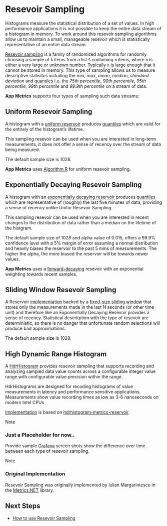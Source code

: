 # Resevoir Sampling

Histograms measure the statistical distribution of a set of values. In high performance applications it is not possible to keep the entire data stream of a histogram in memory. To work around this resevoir sampling algorithms allow us to maintain a small, manageable resevoir which is statistically representative of an entire data stream.

[Resevoir sampling](https://en.wikipedia.org/wiki/Reservoir_sampling) is a family of randomized algorithms for randomly choosing a sample of `k` items from a list `S` containing `n` items, where `n` is either a very large or unknown number. Typically `n` is large enough that it cannot be stored in memory. This type of sampling allows us to measure descriptive statisitcs including the *min*, *max*, *mean*, *median*, *standard deviation* and [quantiles](https://en.wikipedia.org/wiki/Quantile) i.e. the *75th percentile*, *90th percentile*, *95th percentile*, *99th percentile* and *99.9th percentile* on a stream of data.

**App Metrics** supports four types of sampling such data streams:

## Uniform Resevoir Sampling

A histogram with a [uniform reservoir](../../api/App.Metrics.Sampling.UniformReservoir.html) produces [quantiles](https://en.wikipedia.org/wiki/Quantile) which are valid for the entirely of the histogram’s lifetime.

This sampling resevoir can be used when you are interested in long-term measurements, it does not offer a sense of recency over the stream of data being measured.

The default sample size is 1028.

**App Metrics** uses [Algorithm R](http://www.cs.umd.edu/~samir/498/vitter.pdf) for uniform resevoir sampling.

## Exponentially Decaying Resevoir Sampling

A histogram with an [exponentially decaying reservoir](../../api/App.Metrics.Sampling.ExponentiallyDecayingReservoir.html) produces [quantiles](https://en.wikipedia.org/wiki/Quantile) which are representative of (roughly) the last five minutes of data, providing a sense of recency unlike Unifor Resevoir Sampling.

This sampling resevoir can be used when you are interested in recent changes to the distribution of data rather than a median on the lifetime of the histgram.

The default sample size of 1028 and alpha value of 0.015, offers a 99.9% confidence level with a 5% margin of error assuming a normal distribution and heavily biases the reservoir to the past 5 mins of measurements. The higher the alpha, the more biased the reservoir will be towards newer values.

**App Metrics** uses a [forward-decaying](http://dimacs.rutgers.edu/~graham/pubs/papers/fwddecay.pdf) resevoir with an exponential weighting towards recent samples.

## Sliding Window Resevoir Sampling

A Reservoir [implementation](../../api/App.Metrics.Sampling.SlidingWindowReservoir.html) backed by a [fixed-size sliding window](http://web.cs.ucla.edu/~rafail/PUBLIC/100.pdf) that stores only the measurements made in the last N seconds (or other time unit) and therefore like an Exponentially Decaying Resevoir provides a sense of recency. Statistical descritption with the type of resevoir are deterministic, so there is no danger that unfortunate random selections will produce bad approximations.

The default sample size is 1028.

## High Dynamic Range Histogram

A [HdrHistogram](http://hdrhistogram.org/) provides resevoir sampling that supports recording and analyzing sampled data value counts across a configurable integer value range with configurable value precision within the range.

HdrHistograms are designed for recoding histograms of value measurements in latency and performance sensitive applications. Measurements show value recording times as low as 3-6 nanoseconds on modern Intel CPUs

[Implementation](../../api/App.Metrics.Sampling.HdrHistogramReservoir.html) is based on [hdrhistogram-metrics-reservoir](https://bitbucket.org/marshallpierce/hdrhistogram-metrics-reservoir/src/83a8ec568a1e?at=master).


> [!NOTE]
> ### Just a Placeholder for now..
> Provide sample [Grafana](http://grafana.org/) screen shots show the difference over time between each type of resevoir sampling.

> [!NOTE]
> ### Original Implementation
> Resevoir Sampling was originally implemented by Iulian Margarintescu in the [Metrics.NET](https://github.com/etishor/Metrics.NET/tree/master/Src/Metrics/Sampling) library.

## Next Steps

- [How to use Resevoir Sampling](../metric-types/histograms.md)